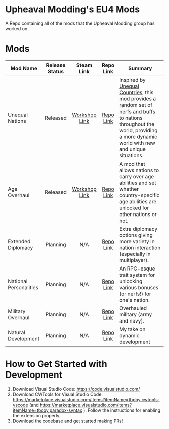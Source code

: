 # Upheaval Modding's EU4 Mods
A Repo containing all of the mods that the Upheaval Modding group has worked on.

# Mods
Mod Name | Release Status | Steam Link | Repo Link | Summary
-------- |:--------------:|:----------:|:---------:| -------
Unequal Nations | Released | [Workshop Link](https://steamcommunity.com/sharedfiles/filedetails/?id=2313248827) | [Repo Link](https://github.com/UpheavalModding/UpheavalEU4Mods/tree/main/unequal_nations) | Inspired by [Unequal Countries](https://steamcommunity.com/sharedfiles/filedetails/?id=1919755765), this mod provides a random set of nerfs and buffs to nations throughout the world, providing a more dynamic world with new and unique situations.
Age Overhaul | Released | [Workshop Link](https://steamcommunity.com/sharedfiles/filedetails/?id=2422816834) | [Repo Link](https://github.com/UpheavalModding/UpheavalEU4Mods/tree/main/age_overhaul) | A mod that allows nations to carry over age abilities and set whether country-specific age abilities are unlocked for other nations or not.
Extended Diplomacy | Planning | N/A | [Repo Link](https://github.com/UpheavalModding/UpheavalEU4Mods/tree/main/extended_diplomacy) | Extra diplomacy options giving more variety in nation interaction (especially in multiplayer).
National Personalities | Planning | N/A | [Repo Link](https://github.com/UpheavalModding/UpheavalEU4Mods/tree/main/national_personalities) | An RPG-esque trait system for unlocking various bonuses (or nerfs!) for one's nation.
Military Overhaul | Planning | N/A | [Repo Link](https://github.com/UpheavalModding/UpheavalEU4Mods/tree/main/military_overhaul) | Overhauled military (army and navy).
Natural Development | Planning | N/A | [Repo Link](https://github.com/UpheavalModding/UpheavalEU4Mods/tree/main/natural_development) | My take on dynamic development

# How to Get Started with Development
1) Download Visual Studio Code: https://code.visualstudio.com/
2) Download CWTools for Visual Studio Code: https://marketplace.visualstudio.com/items?itemName=tboby.cwtools-vscode (and https://marketplace.visualstudio.com/items?itemName=tboby.paradox-syntax ). Follow the instructions for enabling the extension properly.
3) Download the codebase and get started making PRs!
